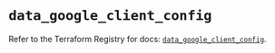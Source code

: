 # `data_google_client_config`

Refer to the Terraform Registry for docs: [`data_google_client_config`](https://registry.terraform.io/providers/hashicorp/google/5.32.0/docs/data-sources/client_config).

